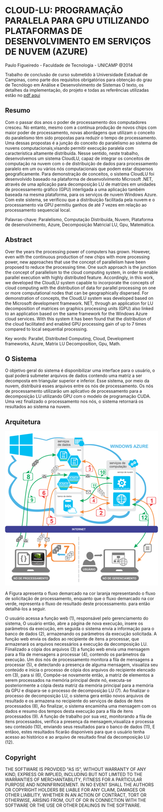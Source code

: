 # CLOUD-LU: PROGRAMAÇÃO PARALELA PARA GPU UTILIZANDO PLATAFORMAS DE DESENVOLVIMENTO EM SERVIÇOS DE NUVEM (AZURE)
Paulo Figueiredo - Faculdade de Tecnologia - UNICAMP @2014

Trabalho de conclusão de curso submetido à Universidade Estadual de Campinas, como parte dos requisitos obrigatórios para obtenção do grau de Tecnólogo em Análise e Desenvolvimento de Sistemas
O texto, os detalhes da implementação, do projeto e todas as referências utilizadas estão no [pdf aqui][tcc_pdf]

## Resumo
Com o passar dos anos o poder de processamento dos computadores cresceu. No entanto, mesmo com a contínua produção de novos chips com maior poder de processamento, novas abordagens que utilizam o conceito do paralelismo têm sido propostas para reduzir o tempo de processamento. 
Uma dessas propostas é a junção do conceito do paralelismo ao sistema de nuvens computacionais,visando permitir execução paralela com característica altamente distribuída. 
Nesse sentido, neste trabalho, desenvolvemos um sistema CloudLU, capaz de integrar os conceitos de computação na nuvem com o de distribuição de dados para processamento paralelo em um ou vários nós computacionais que podem estar dispersos geograficamente. 
Para demonstração de conceitos, o sistema CloudLU foi desenvolvido baseado na plataforma de desenvolvimento Microsoft .NET, através de uma aplicação para decomposição LU de matrizes em unidades de processamento gráfico (GPU) interligada a uma aplicação também baseada na mesma plataforma, para os serviços de nuvem Windows Azure. 
Com este sistema, se verificou que a distribuição facilitada pela nuvem e o processamento via GPU permitiu ganhos de até 7 vezes em relação ao processamento sequencial local.

Palavras-chave: Paralelismo, Computação Distribuída, Nuvem, Plataforma de desenvolvimento, Azure, Decomposição Matricial LU, Gpu, Matemática.

## Abstract
Over the years the processing power of computers has grown. However, even with the continuous production of new chips with more processing power, new approaches that use the concept of parallelism have been proposed to reduce the processing time. 
One such approach is the junction the concept of parallelism to the cloud computing system, in order to enable parallel execution with highly distributed feature. 
Accordingly, in this work, we developed the CloudLU system capable to incorporate the concepts of cloud computing with the distribution of data for parallel processing on one or more computational nodes that can be geographically dispersed.
For demonstration of concepts, the CloudLU system was developed based on the Microsoft development framework. NET, through an application for LU decomposition of matrices on graphics processing units (GPU) also linked to an application based on the same framework for the Windows Azure cloud services. 
With this system it has been found that the distribution of the cloud facilitated and enabled GPU processing gain of up to 7 times compared to local sequential processing.

Key words: Parallel, Distributed Computing, Cloud, Development frameworks, Azure, Matrix LU Decomposition, Gpu, Math.

## O Sistema

O objetivo geral do sistema é disponibilizar uma interface para o usuário, o qual poderá submeter arquivos de dados contendo uma matriz a ser decomposta em triangular superior e inferior. Esse sistema, por meio da nuvem, distribuirá esses arquivos entre os nós de processamento. Os nós de processamento utilizarão um aplicativo de processamento para a decomposição LU utilizando GPU com o modelo de programação CUDA. Uma vez finalizado o processamento nos nós, o sistema retornará os resultados ao sistema na nuvem.

## Arquitetura

![Arquitetura do Sistema][screen_architecture]

A Figura apresenta o fluxo demarcado na cor laranja representando o fluxo de solicitação de processamento, enquanto que o fluxo demarcado na cor verde, representa o fluxo de resultado deste processamento. para então detalhá-los a seguir. 

O usuário acessa a função web (1), responsável pelo gerenciamento do sistema, 
O usuário então, abre a página de nova execução, insere os parâmetros da execução, em seguida o sistema envia a informação para o banco de dados (2), armazenando os parâmetros da execução solicitada.
A função web envia os dados ao recipiente de itens a processar, que armazenará os arquivos necessários a execução da decomposição LU.
Fiinalizado a cópia dos arquivos (3) a função web envia uma mensagem para a fila de mensagens a processar (4), contendo os parâmetros da execução. 
Um dos nós de processamento monitora a fila de mensagens a processar (5), e detectando a presença de alguma mensagem, visualiza seu conteúdo e inicia o processo de cópia dos arquivos do recipiente elencado em (3), para si (6), 
Compõe-se novamente então, a matriz de elementos a serem processados na memória principal deste nó, executa-se posteriormente a cópia desta matriz da memória principal para a memória da GPU e dispara-se o processo de decomposição LU (7). 
Ao finalizar o processo de decomposição LU, o sistema gera então novos arquivos de resultado e os armazena no recipiente do serviços de dados de itens processados (8), 
Ao finalizar, o sistema encaminha uma mensagem com os dados e resumo dos tempos desta execução para a fila de itens processados (9). 
A função de trabalho por sua vez, monitorando a fila de itens processados, verifica a presença da mensagem,visualiza e processa seu conteúdo (10), enviando seus resultados para o banco de dados (11), 
E entãoo, estes resultados ficarão disponíveis para que o usuário tenha acesso ao histórico e ao arquivo de resultado final da decomposição LU (12).


## Copyright

THE SOFTWARE IS PROVIDED "AS IS", WITHOUT WARRANTY OF ANY KIND, EXPRESS OR
IMPLIED, INCLUDING BUT NOT LIMITED TO THE WARRANTIES OF MERCHANTABILITY,
FITNESS FOR A PARTICULAR PURPOSE AND NONINFRINGEMENT. IN NO EVENT SHALL THE
AUTHORS OR COPYRIGHT HOLDERS BE LIABLE FOR ANY CLAIM, DAMAGES OR OTHER
LIABILITY, WHETHER IN AN ACTION OF CONTRACT, TORT OR OTHERWISE, ARISING FROM,
OUT OF OR IN CONNECTION WITH THE SOFTWARE OR THE USE OR OTHER DEALINGS IN
THE SOFTWARE.

[screen_architecture]: /Project/arquitetura.png "Arquitetura do Sistema"
[tcc_pdf]: https://raw.githubusercontent.com/pacefico/online-lu/master/Project/tcc-paulo-final.pdf